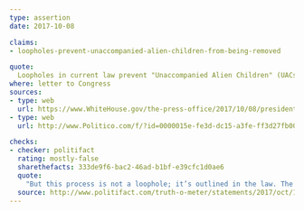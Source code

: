 ```yaml
---
type: assertion
date: 2017-10-08

claims:
- loopholes-prevent-unaccompanied-alien-children-from-being-removed

quote:
  Loopholes in current law prevent "Unaccompanied Alien Children" (UACs) that arrive in the country illegally from being removed.
where: letter to Congress
sources:
- type: web
  url: https://www.WhiteHouse.gov/the-press-office/2017/10/08/president-donald-j-trumps-letter-house-and-senate-leaders-immigration
- type: web
  url: http://www.Politico.com/f/?id=0000015e-fe3d-dc15-a3fe-ff3d27fb0000

checks:
- checker: politifact
  rating: mostly-false
  sharethefacts: 333de9f6-bac2-46ad-b1bf-e39cfc1d0ae6
  quote:
    "But this process is not a loophole; it’s outlined in the law. The law also does not prevent their deportation: at least 2,707 unaccompanied minors were removed in fiscal year 2017."
  source: http://www.politifact.com/truth-o-meter/statements/2017/oct/11/donald-trump/donald-trump-omits-facts-claim-loopholes-minors-un/
---
```


